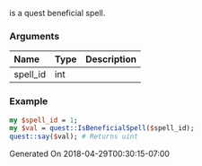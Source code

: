 is a quest beneficial spell.
### Arguments
**Name**|**Type**|**Description**
:---|:---|:---
spell_id|int|

### Example

```perl
my $spell_id = 1;
my $val = quest::IsBeneficialSpell($spell_id);
quest::say($val); # Returns uint
```


Generated On 2018-04-29T00:30:15-07:00